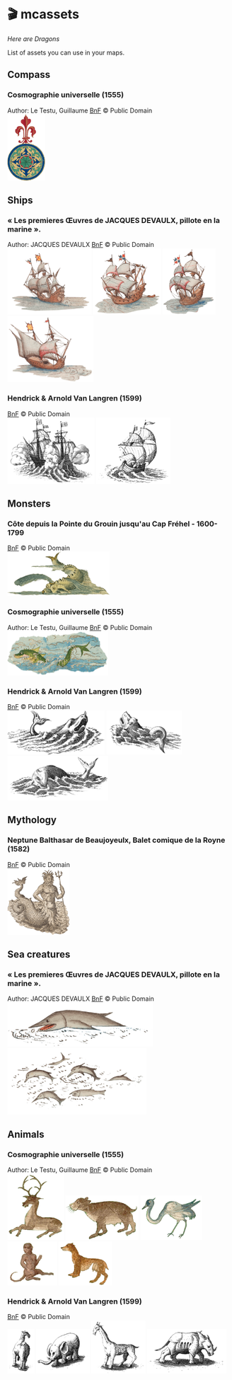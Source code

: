 # 🎬 mcassets
*Here are Dragons*

List of assets you can use in your maps.

## Compass

###  Cosmographie universelle (1555)
Author:  Le Testu, Guillaume
[BnF](https://gallica.bnf.fr/ark:/12148/btv1b8447838j/) © Public Domain    
[<img src="./img/compass/bnf-btv1b8447838j-116.png" height="150" />](./img/compass/bnf-btv1b8447838j-116.png)

## Ships

### « Les premieres Œuvres de JACQUES DEVAULX, pillote en la marine ».
Author:  JACQUES DEVAULX
[BnF](https://gallica.bnf.fr/ark:/12148/btv1b550024840/f67.item) © Public Domain   
<img src="./img/portulan/ark-12148-btv1b550024840-f67-1.png" height="150" /> <img src="./img/portulan/ark-12148-btv1b550024840-f67-2.png" height="150" /> <img src="./img/portulan/ark-12148-btv1b550024840-f67-3.png" height="150" /> <img src="./img/portulan/ark-12148-btv1b550024840-f67-4.png" height="150" />

### Hendrick & Arnold Van Langren (1599)
[BnF](https://gallica.bnf.fr/ark:/12148/btv1b84684314/) © Public Domain  
<img src="./img/portulan/bnf-btv1b84684314-1.png" height="150" /> <img src="./img/portulan/bnf-btv1b84684314-2.png" height="150" />

## Monsters

### Côte depuis la Pointe du Grouin jusqu'au Cap Fréhel - 1600-1799
[BnF](https://gallica.bnf.fr/ark:/12148/btv1b59055799/f1.item)  © Public Domain   
<img src="./img/monster/bnf-btv1b59055799.png" height="100" />

###  Cosmographie universelle (1555)
Author:  Le Testu, Guillaume
[BnF](https://gallica.bnf.fr/ark:/12148/btv1b8447838j/) © Public Domain    
<img src="./img/monster/bnf-btv1b8447838j-f74.png" height="100" />

### Hendrick & Arnold Van Langren (1599)
[BnF](https://gallica.bnf.fr/ark:/12148/btv1b84684314/) © Public Domain  
<img src="./img/monster/bnf-btv1b84684314-1.png" height="100" /> <img src="./img/monster/bnf-btv1b84684314-2.png" height="100" /> <img src="./img/monster/bnf-btv1b84684314-3.png" height="100" /> 


## Mythology

### Neptune Balthasar de Beaujoyeulx, Balet comique de la Royne (1582)
[BnF](https://essentiels.bnf.fr/fr/image/4cf40b3c-b856-4181-bc3d-b5ea321c18c0-neptune) © Public Domain    
<img src="./img/mythology/neptune.png" height="150" />

## Sea creatures

### « Les premieres Œuvres de JACQUES DEVAULX, pillote en la marine ».
Author:  JACQUES DEVAULX
[BnF](https://gallica.bnf.fr/ark:/12148/btv1b550024840/) © Public Domain   
<img src="./img/marin/swordfish_btv1b550024840_88.png" height="100" /> <img src="./img/marin/dolphin_btv1b550024840_88.png" height="150" />

## Animals

###  Cosmographie universelle (1555)
Author:  Le Testu, Guillaume
[BnF](https://gallica.bnf.fr/ark:/12148/btv1b8447838j/) © Public Domain    
<img src="./img/animal/deer-btv1b8447838j_108.png" height="150" /> <img src="./img/animal/bear-btv1b8447838j_108.png" height="100" /> <img src="./img/animal/heron-btv1b8447838j_108.png" height="100" /> <img src="./img/animal/monkey-btv1b8447838j_96.png" height="100" /> <img src="./img/animal/leopard-btv1b8447838j_96.png" height="100" />

### Hendrick & Arnold Van Langren (1599)
[BnF](https://gallica.bnf.fr/ark:/12148/btv1b84684314/) © Public Domain    
<img src="./img/animal/camel-btv1b84684314.png" height="100" /> <img src="./img/animal/elephant-btv1b84684314.png" height="100" /> <img src="./img/animal/giraffe-btv1b84684314.png" height="120" /> <img src="./img/animal/rhinoceros-btv1b84684314.png" height="100" />

